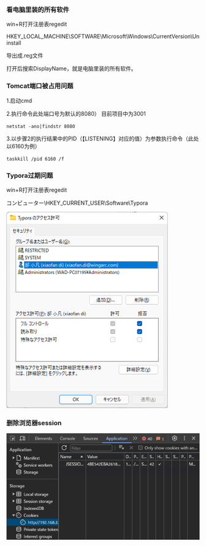 ### 看电脑里装的所有软件

win+R打开注册表regedit

HKEY_LOCAL_MACHINE\SOFTWARE\Microsoft\Windows\CurrentVersion\Uninstall

导出成.reg文件

打开后搜索DisplayName，就是电脑里装的所有软件。



### Tomcat端口被占用问题

1.启动cmd

2.执行命令此处端口号为默认的8080） 目前项目中为3001

`netstat -ano|findstr 8080`

3.以步骤2的执行结果中的PID（【LISTENING】对应的值）为参数执行命令（此处以6160为例）

`taskkill /pid 6160 /f`	



### Typora过期问题

win+R打开注册表regedit

コンピューター\HKEY_CURRENT_USER\Software\Typora

![Typora过期问题](Typora过期问题.png) 



### 删除浏览器session

![delete_session](delete_session.png) 
